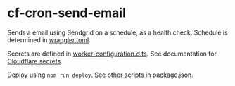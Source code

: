 # cf-cron-send-email

Sends a email using Sendgrid on a schedule, as a health check. Schedule is determined in [wrangler.toml](wrangler.toml).

Secrets are defined in [worker-configuration.d.ts](worker-configuration.d.ts). See documentation for [Cloudflare secrets](https://developers.cloudflare.com/workers/configuration/secrets/).

Deploy using `npm run deploy`. See other scripts in [package.json](package.json).
